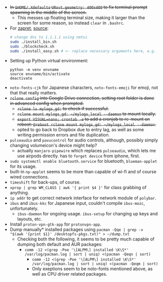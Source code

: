 - ~~In `$HOME/.Xdefaults` `URxvt.geometry: 400x400` to fix terminal prompt spawning in the middle of the screen.~~
	- This messes up floating terminal size, making it larger than the screen for some reason, so instead `clear` in `.bashrc`.
- For [zapret](https://github.com/bol-van/zapret), [source](https://btt.community/t/zapret-kullanarak-linux-icerisinde-erisim-engelli-siteleri-kullanmak/807):
  ```bash
  # change dns to 1.1.1.1 using nmtui
  sudo ./install_bin.sh
  sudo ./blockcheck.sh
  sudo ./install_easy.sh # <- replace necessary arguments here, e.g. change mode to nfqws and update with blockcheck's args.
  ```
- Setting up Python virtual environment:
  ```
  python -m venv envname
  source envname/bin/activate
  deactivate
  ```
- `noto-fonts-cjk` for Japanese characters, `noto-fonts-emoji` for emoji, not that that really matters.
-  ~~`rclone config` into Google Drive connection, setting root folder is done in advanced config when prompted.~~
	-  ~~`rclone ls mylogs_gd:` to check if successful.~~
	-  ~~`rclone mount mylogs_gd: ~/mylogs_local --daemon` to mount locally.~~
	-  ~~`export VISUAL=nano; crontab -e` to add a cronjob to re-mount on reboot: `@reboot rclone mount mylogs_gd: ~/mylogs_local --daemon`.~~
	- opted to go back to Dropbox due to entry lag, as well as some writing permission errors and file duplication.
- `pulseaudio` and `pavucontrol` for audio controls, although, possibly simply changing volumeicon's device might help?
	- actually `manjaro-pipewire` which replaces `pulseaudio`, which lets me use airpods directly. has to `forget device` from iphone, first.
- `sudo systemctl enable bluetooth.service` for bluetooth, `blueman-applet` for its usage.
- built-in `np-applet` seems to be more than capable of wi-fi and of course wired connections. 
- `timeshift` for back-ups, of course.
- `xprop | grep WM_CLASS | awk '{ print $4 }'` for class grabbing of anything.
- `ip addr` to get correct network interface for network module of `polybar`.
- `ibus` and `ibus-kkc` for Japanese input, couldn't compile `ibus-mozc`, unfortunately.
	- `ibus-daemon` for ongoing usage. `ibus-setup` for changing up keys and layouts, etc.
- Install `proton-vpn-gtk-app` for `protonvpn-app`.
- Dump manually* installed packages using `pacman -Qqe | grep -v "$(awk '{print $1}' /desktopfs-pkgs.txt)" > ~/dump.txt`
  - Checking both the following, it seems to be pretty much capable of dumping both default and AUR packages:
	  - `comm -12 <(grep -Poe '\[ALPM\] installed \K\S*' /var/log/pacman.log | sort | uniq) <(pacman -Qeqn | sort)`
		- `comm -12 <(grep -Poe '\[ALPM\] installed \K\S*' /var/log/pacman.log | sort | uniq) <(pacman -Qeqm | sort)`
		- Only exeptions seem to be noto-fonts mentioned above, as well as CPU driver related packages.
